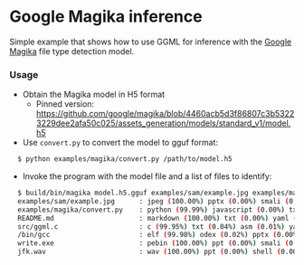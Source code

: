 # Google Magika inference

Simple example that shows how to use GGML for inference with the [Google Magika](https://github.com/google/magika) file type detection model.

### Usage

- Obtain the Magika model in H5 format
  - Pinned version: https://github.com/google/magika/blob/4460acb5d3f86807c3b53223229dee2afa50c025/assets_generation/models/standard_v1/model.h5
- Use `convert.py` to convert the model to gguf format:
```sh
  $ python examples/magika/convert.py /path/to/model.h5
```
- Invoke the program with the model file and a list of files to identify:
```sh
  $ build/bin/magika model.h5.gguf examples/sam/example.jpg examples/magika/convert.py README.md src/ggml.c /bin/gcc write.exe jfk.wav
  examples/sam/example.jpg      : jpeg (100.00%) pptx (0.00%) smali (0.00%) shell (0.00%) sevenzip (0.00%)
  examples/magika/convert.py    : python (99.99%) javascript (0.00%) txt (0.00%) asm (0.00%) scala (0.00%)
  README.md                     : markdown (100.00%) txt (0.00%) yaml (0.00%) ppt (0.00%) shell (0.00%)
  src/ggml.c                    : c (99.95%) txt (0.04%) asm (0.01%) yaml (0.00%) html (0.00%)
  /bin/gcc                      : elf (99.98%) odex (0.02%) pptx (0.00%) smali (0.00%) shell (0.00%)
  write.exe                     : pebin (100.00%) ppt (0.00%) smali (0.00%) shell (0.00%) sevenzip (0.00%)
  jfk.wav                       : wav (100.00%) ppt (0.00%) shell (0.00%) sevenzip (0.00%) scala (0.00%)
```
